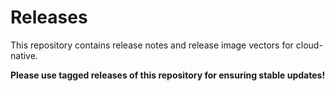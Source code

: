 # Releases

This repository contains release notes and release image vectors for cloud-native.

**Please use tagged releases of this repository for ensuring stable updates!**
